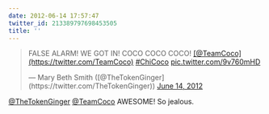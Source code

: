 ```yaml
---
date: 2012-06-14 17:57:47
twitter_id: 213389797698453505
title: ''
---
```


<blockquote class="twitter-tweet"><p lang="en" dir="ltr">FALSE ALARM! WE GOT IN! COCO COCO COCO! <a href="https://twitter.com/TeamCoco?ref_src=twsrc%5Etfw">[@TeamCoco](https://twitter.com/TeamCoco)</a> <a href="https://twitter.com/hashtag/ChiCoco?src=hash&amp;ref_src=twsrc%5Etfw">#ChiCoco</a> <a href="http://t.co/9v760mHD">pic.twitter.com/9v760mHD</a></p>&mdash; Mary Beth Smith ([@TheTokenGinger](https://twitter.com/TheTokenGinger)) <a href="https://twitter.com/TheTokenGinger/status/213380508720173057?ref_src=twsrc%5Etfw">June 14, 2012</a></blockquote>
<script async src="https://platform.twitter.com/widgets.js" charset="utf-8"></script>

[@TheTokenGinger](https://twitter.com/TheTokenGinger) [@TeamCoco](https://twitter.com/TeamCoco) AWESOME! So jealous.
